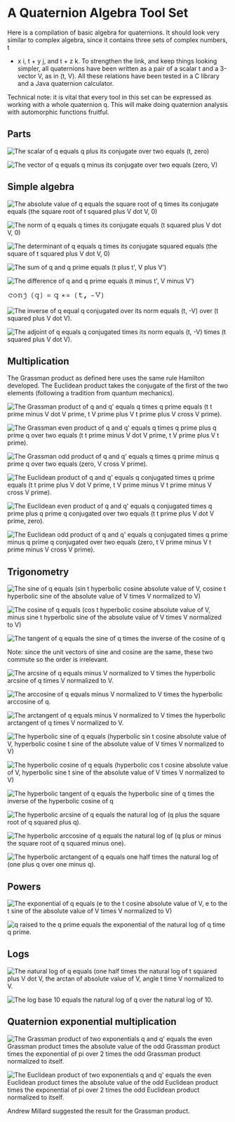 #  A Quaternion Algebra Tool Set

Here is a compilation of basic algebra for quaternions.  It should look very
similar to complex algebra, since it contains three sets of complex numbers, t
+ x i, t + y j, and t + z k.  To strengthen the link, and keep things looking
simpler, all quaternions have been written as a pair of a scalar t and a
3-vector V, as in (t, V).  All these relations have been tested in a C library
and a Java quaternion calculator.

Technical note: it is vital that every tool in this set can be expressed as
working with a whole quaternion q.  This will make doing quaternion analysis
with automorphic functions fruitful.

##  Parts

![The scalar of q equals q plus its conjugate over two equals \(t,
zero\)](../img/Math/tools/s_gr_1.gif)

![The vector of q equals q minus its conjugate over two equals \(zero,
V\)](../img/Math/tools/s_gr_2.gif)

##  Simple algebra

![The absolute value of q equals the square root of q times its conjugate
equals \(the square root of t squared plus V dot V,
0\)](../img/Math/tools/s_gr_3.gif)

![The norm of q equals q times its conjugate equals \(t squared plus V dot V,
0\)](../img/Math/tools/s_gr_4.gif)

![The determinant of q equals q times its conjugate squared equals \(the
square of t squared plus V dot V, 0\)](../img/Math/tools/s_gr_5.gif)

![The sum of q and q prime equals \(t plus t', V plus
V'\)](../img/Math/tools/s_gr_6.gif)

![The difference of q and q prime equals \(t minus t', V minus
V'\)](../img/Math/tools/s_gr_7.gif)

![The conjugate of q equals q* equals \(t, minus V\)](../img/Math/tools/s_gr_8.gif)

![The inverse of q equal q conjugated over its norm equals \(t, -V\) over \(t
squared plus V dot V\).](../img/Math/tools/s_gr_9.gif)

![The adjoint of q equals q conjugated times its norm equals \(t, -V\) times
\(t squared plus V dot V\).](../img/Math/tools/s_gr_10.gif)

##  Multiplication

The Grassman product as defined here uses the same rule Hamilton developed.
The Euclidean product takes the conjugate of the first of the two elements
(following a tradition from quantum mechanics).

![The Grassman product of q and q' equals q times q prime equals \(t t prime
minus V dot V prime, t V prime plus V t prime plus V cross V
prime\).](../img/Math/tools/s_gr_11.gif)

![The Grassman even product of q and q' equals q times q prime plus q prime q
over two equals \(t t prime minus V dot V prime, t V prime plus V t
prime\).](../img/Math/tools/s_gr_12.gif)

![The Grassman odd product of q and q' equals q times q prime minus q prime q
over two equals \(zero, V cross V prime\).](../img/Math/tools/s_gr_13.gif)

![The Euclidean product of q and q' equals q conjugated times q prime equals
\(t t prime plus V dot V prime, t V prime minus V t prime minus V cross V
prime\).](../img/Math/tools/s_gr_14.gif)

![The Euclidean even product of q and q' equals q conjugated times q prime
plus q prime q conjugated over two equals \(t t prime plus V dot V prime,
zero\).](../img/Math/tools/s_gr_15.gif)

![The Euclidean odd product of q and q' equals q conjugated times q prime
minus q prime q conjugated over two equals \(zero, t V prime minus V t prime
minus V cross V prime\).](../img/Math/tools/s_gr_16.gif)

##  Trigonometry

![The sine of q equals \(sin t hyperbolic cosine absolute value of V, cosine t
hyperbolic sine of the absolute value of V times V normalized to
V\)](../img/Math/tools/s_gr_17.gif)

![The cosine of q equals \(cos t hyperbolic cosine absolute value of V, minus
sine t hyperbolic sine of the absolute value of V times V normalized to
V\)](../img/Math/tools/s_gr_18.gif)

![The tangent of q equals the sine of q times the inverse of the cosine of
q](../img/Math/tools/s_gr_19.gif)

Note: since the unit vectors of sine and cosine are the same, these two
commute so the order is irrelevant.

![The arcsine of q equals minus V normalized to V times the hyperbolic arcsine
of q times V normalized to V.](../img/Math/tools/s_gr_20.gif)

![The arccosine of q equals minus V normalized to V times the hyperbolic
arccosine of q.](../img/Math/tools/s_gr_21.gif)

![The arctangent of q equals minus V normalized to V times the hyperbolic
arctangent of q times V normalized to V.](../img/Math/tools/s_gr_22.gif)

![The hyperbolic sine of q equals \(hyperbolic sin t cosine absolute value of
V, hyperbolic cosine t sine of the absolute value of V times V normalized to
V\)](../img/Math/tools/s_gr_23.gif)

![The hyperbolic cosine of q equals \(hyperbolic cos t cosine absolute value
of V, hyperbolic sine t sine of the absolute value of V times V normalized to
V\)](../img/Math/tools/s_gr_24.gif)

![The hyperbolic tangent of q equals the hyperbolic sine of q times the
inverse of the hyperbolic cosine of q](../img/Math/tools/s_gr_25.gif)

![The hyperbolic arcsine of q equals the natural log of \(q plus the square
root of q squared plus q\).](../img/Math/tools/s_gr_26.gif)

![The hyperbolic arccosine of q equals the natural log of \(q plus or minus
the square root of q squared minus one\).](../img/Math/tools/s_gr_27.gif)

![The hyperbolic arctangent of q equals one half times the natural log of
\(one plus q over one minus q\).](../img/Math/tools/s_gr_28.gif)

##  Powers

![The exponential of q equals \(e to the t cosine absolute value of V, e to
the t sine of the absolute value of V times V normalized to
V\)](../img/Math/tools/s_gr_29.gif)

![q raised to the q prime equals the exponential of the natural log of q time
q prime.](../img/Math/tools/s_gr_30.gif)

##  Logs

![The natural log of q equals \(one half times the natural log of t squared
plus V dot V, the arctan of absolute value of V, angle t time V normalized to
V.](../img/Math/tools/s_gr_31.gif)

![The log base 10 equals the natural log of q over the natural log of
10.](../img/Math/tools/s_gr_32.gif)

##  Quaternion exponential multiplication

![The Grassman product of two exponentials q and q' equals the even Grassman
product times the absolute value of the odd Grassman product times the
exponential of pi over 2 times the odd Grassman product normalized to
itself.](../img/Math/tools/s_gr_33.gif)

![The Euclidean product of two exponentials q and q' equals the even Euclidean
product times the absolute value of the odd Euclidean product times the
exponential of pi over 2 times the odd Euclidean product normalized to
itself.](../img/Math/tools/s_gr_34.gif)

Andrew Millard suggested the result for the Grassman product.

